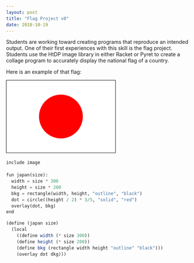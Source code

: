 ```yaml
---
layout: post
title: "Flag Project v0"
date: 2018-10-19
---
```


Students are working toward creating programs that reproduce an intended output. One of their first experiences with this skill is the flag project. Students use the HtDP image library in either Racket or Pyret to create a collage program to accurately display the national flag of a country.

Here is an example of that flag:

![Flag of Japan](/images/JapanFlag.png)

```python
include image 

fun japan(size):
  width = size * 300
  height = size * 200
  bkg = rectangle(width, height, "outline", "black")
  dot = circle((height / 2) * 3/5, "solid", "red")
  overlay(dot, bkg)
end
```

```scheme
(define (japan size)
  (local
    ((define width (* size 300))
    (define height (* size 200))
    (define bkg (rectangle width height "outline" "black")))
    (overlay dot dkg)))
````